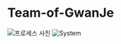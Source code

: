 # Team-of-GwanJe
 ![프로세스 사진](https://user-images.githubusercontent.com/82933963/217411458-5c513388-3037-444c-995b-e52535fdc8f5.png)
![System](https://user-images.githubusercontent.com/82933963/217417602-2dbd34e2-bcbd-4964-a06a-7e75a8cf1b6d.png)
